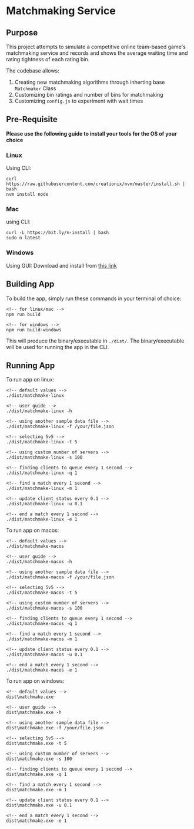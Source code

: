 # Matchmaking Service

## Purpose

This project attempts to simulate a competitive online team-based game's matchmaking service and records and shows the average waiting time and rating tightness of each rating bin.

The codebase allows:
1. Creating new matchmaking algorithms through inherting base `Matchmaker` Class
2. Customizing bin ratings and number of bins for matchmaking
3. Customizing `config.js` to experiment with wait times

## Pre-Requisite

**Please use the following guide to install your tools for the OS of your choice**
### Linux
Using CLI:
```
curl https://raw.githubusercontent.com/creationix/nvm/master/install.sh | bash
nvm install node
```

### Mac
using CLI:
```
curl -L https://bit.ly/n-install | bash
sudo n latest
```

### Windows
Using GUI:
Download and install from [this link](https://nodejs.org/dist/v20.2.0/node-v20.2.0-x64.msi)


## Building App
To build the app, simply run these commands in your terminal of choice:
```
<!-- for linux/mac -->
npm run build

<!-- for windows -->
npm run build-windows
```

This will produce the binary/executable in `./dist/`. The binary/executable will be used for running the app in the CLI.

## Running App
To run app on linux:
```
<!-- default values -->
./dist/matchmake-linux

<!-- user guide -->
./dist/matchmake-linux -h

<!-- using another sample data file -->
./dist/matchmake-linux -f /your/file.json

<!-- selecting 5v5 -->
./dist/matchmake-linux -t 5

<!-- using custom number of servers -->
./dist/matchmake-linux -s 100

<!-- finding clients to queue every 1 second -->
./dist/matchmake-linux -q 1

<!-- find a match every 1 second -->
./dist/matchmake-linux -m 1

<!-- update client status every 0.1 -->
./dist/matchmake-linux -u 0.1

<!-- end a match every 1 second -->
./dist/matchmake-linux -e 1
```

To run app on macos:
```
<!-- default values -->
./dist/matchmake-macos

<!-- user guide -->
./dist/matchmake-macos -h

<!-- using another sample data file -->
./dist/matchmake-macos -f /your/file.json

<!-- selecting 5v5 -->
./dist/matchmake-macos -t 5

<!-- using custom number of servers -->
./dist/matchmake-macos -s 100

<!-- finding clients to queue every 1 second -->
./dist/matchmake-macos -q 1

<!-- find a match every 1 second -->
./dist/matchmake-macos -m 1

<!-- update client status every 0.1 -->
./dist/matchmake-macos -u 0.1

<!-- end a match every 1 second -->
./dist/matchmake-macos -e 1
```

To run app on windows:
```
<!-- default values -->
dist\matchmake.exe

<!-- user guide -->
dist\matchmake.exe -h

<!-- using another sample data file -->
dist\matchmake.exe -f /your/file.json

<!-- selecting 5v5 -->
dist\matchmake.exe -t 5

<!-- using custom number of servers -->
dist\matchmake.exe -s 100

<!-- finding clients to queue every 1 second -->
dist\matchmake.exe -q 1

<!-- find a match every 1 second -->
dist\matchmake.exe -m 1

<!-- update client status every 0.1 -->
dist\matchmake.exe -u 0.1

<!-- end a match every 1 second -->
dist\matchmake.exe -e 1
```